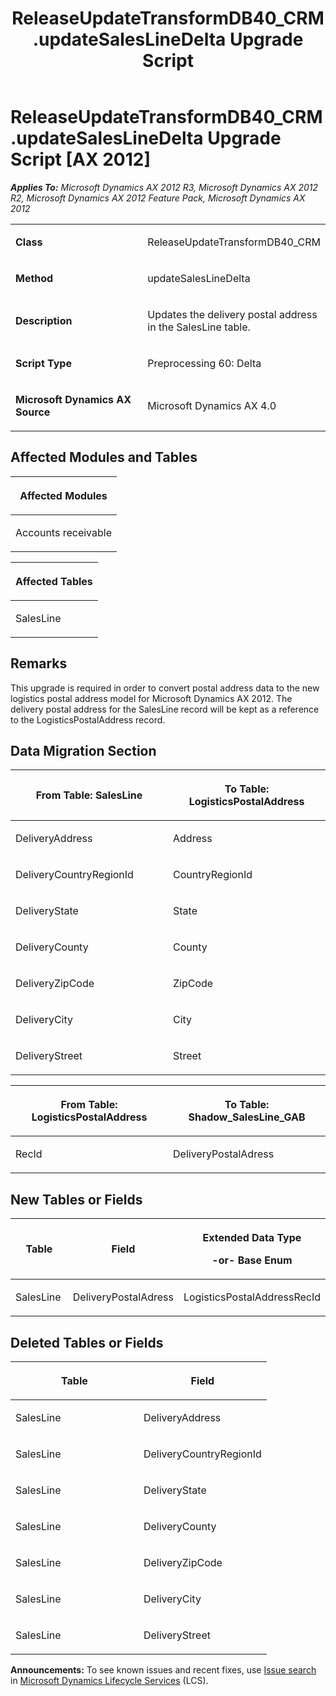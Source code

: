 ﻿---
title: ReleaseUpdateTransformDB40_CRM.updateSalesLineDelta Upgrade Script
TOCTitle: ReleaseUpdateTransformDB40_CRM.updateSalesLineDelta Upgrade Script
ms:assetid: 51ec4e7a-e8cd-e785-009d-c56611f6807b
ms:mtpsurl: https://msdn.microsoft.com/en-us/library/JJ685568(v=AX.60)
ms:contentKeyID: 49708262
ms.date: 05/18/2015
mtps_version: v=AX.60
---

# ReleaseUpdateTransformDB40\_CRM.updateSalesLineDelta Upgrade Script [AX 2012]


_**Applies To:** Microsoft Dynamics AX 2012 R3, Microsoft Dynamics AX 2012 R2, Microsoft Dynamics AX 2012 Feature Pack, Microsoft Dynamics AX 2012_

<table>
<colgroup>
<col style="width: 50%" />
<col style="width: 50%" />
</colgroup>
<tbody>
<tr class="odd">
<td><p><strong>Class</strong></p></td>
<td><p>ReleaseUpdateTransformDB40_CRM</p></td>
</tr>
<tr class="even">
<td><p><strong>Method</strong></p></td>
<td><p>updateSalesLineDelta</p></td>
</tr>
<tr class="odd">
<td><p><strong>Description</strong></p></td>
<td><p>Updates the delivery postal address in the SalesLine table.</p></td>
</tr>
<tr class="even">
<td><p><strong>Script Type</strong></p></td>
<td><p>Preprocessing 60: Delta</p></td>
</tr>
<tr class="odd">
<td><p><strong>Microsoft Dynamics AX Source</strong></p></td>
<td><p>Microsoft Dynamics AX 4.0</p></td>
</tr>
</tbody>
</table>


## Affected Modules and Tables

<table>
<colgroup>
<col style="width: 100%" />
</colgroup>
<thead>
<tr class="header">
<th><p>Affected Modules</p></th>
</tr>
</thead>
<tbody>
<tr class="odd">
<td><p>Accounts receivable</p></td>
</tr>
</tbody>
</table>


<table>
<colgroup>
<col style="width: 100%" />
</colgroup>
<thead>
<tr class="header">
<th><p>Affected Tables</p></th>
</tr>
</thead>
<tbody>
<tr class="odd">
<td><p>SalesLine</p></td>
</tr>
</tbody>
</table>


## Remarks

This upgrade is required in order to convert postal address data to the new logistics postal address model for Microsoft Dynamics AX 2012. The delivery postal address for the SalesLine record will be kept as a reference to the LogisticsPostalAddress record.

## Data Migration Section

<table>
<colgroup>
<col style="width: 50%" />
<col style="width: 50%" />
</colgroup>
<thead>
<tr class="header">
<th><p>From Table: SalesLine</p></th>
<th><p>To Table: LogisticsPostalAddress</p></th>
</tr>
</thead>
<tbody>
<tr class="odd">
<td><p>DeliveryAddress</p></td>
<td><p>Address</p></td>
</tr>
<tr class="even">
<td><p>DeliveryCountryRegionId</p></td>
<td><p>CountryRegionId</p></td>
</tr>
<tr class="odd">
<td><p>DeliveryState</p></td>
<td><p>State</p></td>
</tr>
<tr class="even">
<td><p>DeliveryCounty</p></td>
<td><p>County</p></td>
</tr>
<tr class="odd">
<td><p>DeliveryZipCode</p></td>
<td><p>ZipCode</p></td>
</tr>
<tr class="even">
<td><p>DeliveryCity</p></td>
<td><p>City</p></td>
</tr>
<tr class="odd">
<td><p>DeliveryStreet</p></td>
<td><p>Street</p></td>
</tr>
</tbody>
</table>


<table>
<colgroup>
<col style="width: 50%" />
<col style="width: 50%" />
</colgroup>
<thead>
<tr class="header">
<th><p>From Table: LogisticsPostalAddress</p></th>
<th><p>To Table: Shadow_SalesLine_GAB</p></th>
</tr>
</thead>
<tbody>
<tr class="odd">
<td><p>RecId</p></td>
<td><p>DeliveryPostalAdress</p></td>
</tr>
</tbody>
</table>


## New Tables or Fields

<table>
<colgroup>
<col style="width: 33%" />
<col style="width: 33%" />
<col style="width: 33%" />
</colgroup>
<thead>
<tr class="header">
<th><p>Table</p></th>
<th><p>Field</p></th>
<th><p>Extended Data Type</p>
<p>-or- Base Enum</p></th>
</tr>
</thead>
<tbody>
<tr class="odd">
<td><p>SalesLine</p></td>
<td><p>DeliveryPostalAdress</p></td>
<td><p>LogisticsPostalAddressRecId</p></td>
</tr>
</tbody>
</table>


## Deleted Tables or Fields

<table>
<colgroup>
<col style="width: 50%" />
<col style="width: 50%" />
</colgroup>
<thead>
<tr class="header">
<th><p>Table</p></th>
<th><p>Field</p></th>
</tr>
</thead>
<tbody>
<tr class="odd">
<td><p>SalesLine</p></td>
<td><p>DeliveryAddress</p></td>
</tr>
<tr class="even">
<td><p>SalesLine</p></td>
<td><p>DeliveryCountryRegionId</p></td>
</tr>
<tr class="odd">
<td><p>SalesLine</p></td>
<td><p>DeliveryState</p></td>
</tr>
<tr class="even">
<td><p>SalesLine</p></td>
<td><p>DeliveryCounty</p></td>
</tr>
<tr class="odd">
<td><p>SalesLine</p></td>
<td><p>DeliveryZipCode</p></td>
</tr>
<tr class="even">
<td><p>SalesLine</p></td>
<td><p>DeliveryCity</p></td>
</tr>
<tr class="odd">
<td><p>SalesLine</p></td>
<td><p>DeliveryStreet</p></td>
</tr>
</tbody>
</table>

  
**Announcements:** To see known issues and recent fixes, use [Issue search](http://go.microsoft.com/fwlink/?linkid=389258) in [Microsoft Dynamics Lifecycle Services](http://go.microsoft.com/fwlink/?linkid=306505) (LCS).

